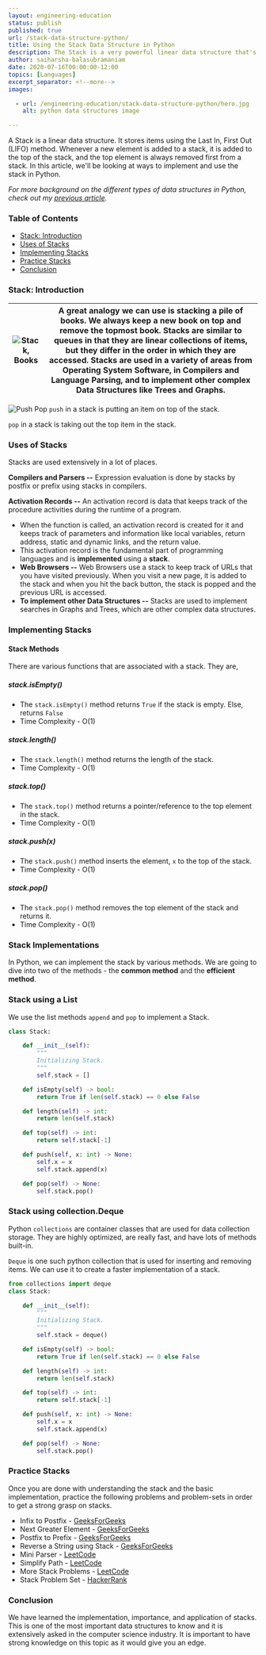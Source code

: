 ```yaml
---
layout: engineering-education
status: publish
published: true
url: /stack-data-structure-python/
title: Using the Stack Data Structure in Python
description: The Stack is a very powerful linear data structure that's used in many low level operating system programs. This article explores ways to implement and use the stack data structure in Python.
author: saiharsha-balasubramaniam
date: 2020-07-16T00:00:00-12:00
topics: [Languages]
excerpt_separator: <!--more-->
images:

  - url: /engineering-education/stack-data-structure-python/hero.jpg
    alt: python data structures image

---
```

A Stack is a linear data structure. It stores items using the Last In, First Out (LIFO) method. Whenever a new element is added to a stack, it is added to the top of the stack, and the top element is always removed first from a stack. In this article, we'll be looking at ways to implement and use the stack in Python.
<!--more-->

*For more background on the different types of data structures in Python, check out my [previous article](/data-structures-python-part-1/).*

### Table of Contents

- [Stack: Introduction](#stack:-introduction)
- [Uses of Stacks](#uses-of-stacks)
- [Implementing Stacks](#implementing-stacks)
- [Practice Stacks](#practice-stacks)
- [Conclusion](#conclusion)

### Stack: Introduction

| ![Stack, Books](/engineering-education/stack-data-structure-python/stack-books.jpg) | A great analogy we can use is stacking a pile of books. We always keep a new book on top and remove the topmost book. Stacks are similar to queues in that they are linear collections of items, but they differ in the order in which they are accessed. Stacks are used in a variety of areas from Operating System Software, in Compilers and Language Parsing, and to implement other complex Data Structures like Trees and Graphs. |
|:---:|:---:|

![Push Pop](/engineering-education/stack-data-structure-python/pushpop.png)
`push` in a stack is putting an item on top of the stack.

`pop` in a stack is taking out the top item in the stack.

### Uses of Stacks
Stacks are used extensively in a lot of places.

**Compilers and Parsers --** Expression evaluation is done by stacks by postfix or prefix using stacks in compilers.

**Activation Records --** An activation record is data that keeps track of the procedure activities during the runtime of a program.
- When the function is called, an activation record is created for it and keeps track of parameters and information like local variables, return address, static and dynamic links, and the return value.
- This activation record is the fundamental part of programming languages and is **implemented** using a **stack**.
- **Web Browsers --** Web Browsers use a stack to keep track of URLs that you have visited previously. When you visit a new page, it is added to the stack and when you hit the back button, the stack is popped and the previous URL is accessed.
- **To implement other Data Structures --** Stacks are used to implement searches in Graphs and Trees, which are other complex data structures.

### Implementing Stacks

#### Stack Methods
There are various functions that are associated with a stack. They are,

##### stack.isEmpty()
- The `stack.isEmpty()` method returns `True` if the stack is empty. Else, returns `False`
- Time Complexity - O(1)

##### stack.length()
- The `stack.length()` method returns the length of the stack.
- Time Complexity - O(1)

##### stack.top()
- The `stack.top()` method returns a pointer/reference to the top element in the stack.
- Time Complexity - O(1)

##### stack.push(x)
- The `stack.push()` method inserts the element, ```x``` to the top of the stack.
- Time Complexity - O(1)

##### stack.pop()
- The `stack.pop()` method removes the top element of the stack and returns it.
- Time Complexity - O(1)

### Stack Implementations
In Python, we can implement the stack by various methods. We are going to dive into two of the methods - the **common method** and the **efficient method**.

### Stack using a List
We use the list methods `append` and `pop` to implement a Stack.

```python
class Stack:

    def __init__(self):
        """
        Initializing Stack.
        """
        self.stack = []

    def isEmpty(self) -> bool:
        return True if len(self.stack) == 0 else False

    def length(self) -> int:
        return len(self.stack)

    def top(self) -> int:
        return self.stack[-1]  

    def push(self, x: int) -> None:
        self.x = x
        self.stack.append(x)       

    def pop(self) -> None:
        self.stack.pop()
```

### Stack using collection.Deque
Python `collections` are container classes that are used for data collection storage. They are highly optimized, are really fast, and have lots of methods built-in.

`Deque` is one such python collection that is used for inserting and removing items. We can use it to create a faster implementation of a stack.

```python
from collections import deque
class Stack:

    def __init__(self):
        """
        Initializing Stack.
        """
        self.stack = deque()

    def isEmpty(self) -> bool:
        return True if len(self.stack) == 0 else False

    def length(self) -> int:
        return len(self.stack)

    def top(self) -> int:
        return self.stack[-1]  

    def push(self, x: int) -> None:
        self.x = x
        self.stack.append(x)   

    def pop(self) -> None:
        self.stack.pop()
```

### Practice Stacks
Once you are done with understanding the stack and the basic implementation, practice the following problems and problem-sets in order to get a strong grasp on stacks.

- Infix to Postfix - [GeeksForGeeks](https://www.geeksforgeeks.org/stack-set-2-infix-to-postfix/)
- Next Greater Element - [GeeksForGeeks](https://www.geeksforgeeks.org/next-greater-element/)
- Postfix to Prefix - [GeeksForGeeks](https://www.geeksforgeeks.org/postfix-prefix-conversion/)
- Reverse a String using Stack - [GeeksForGeeks](https://www.geeksforgeeks.org/stack-set-3-reverse-string-using-stack/)
- Mini Parser - [LeetCode](https://leetcode.com/problems/mini-parser/)
- Simplify Path - [LeetCode](https://leetcode.com/problems/simplify-path/)
- More Stack Problems - [LeetCode](https://leetcode.com/tag/stack/)
- Stack Problem Set - [HackerRank](https://www.hackerrank.com/domains/data-structures?filters%5Bsubdomains%5D%5B%5D=stacks)

### Conclusion
We have learned the implementation, importance, and application of stacks. This is one of the most important data structures to know and it is extensively asked in the computer science industry. It is important to have strong knowledge on this topic as it would give you an edge.

